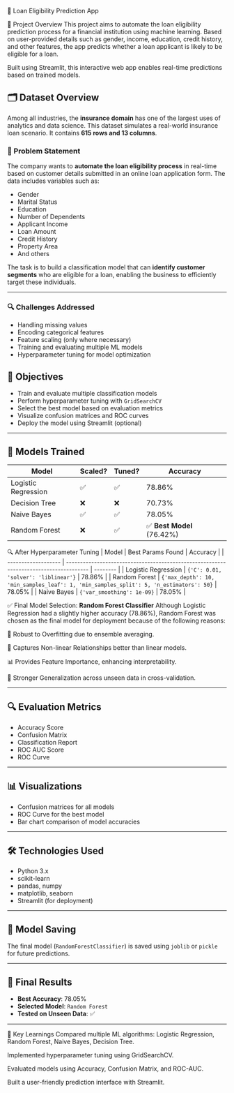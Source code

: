 🏦 Loan Eligibility Prediction App

📌 Project Overview
This project aims to automate the loan eligibility prediction process for a financial institution using machine learning. Based on user-provided details such as gender, income, education, credit history, and other features, the app predicts whether a loan applicant is likely to be eligible for a loan.

Built using Streamlit, this interactive web app enables real-time predictions based on trained models.

## 🗂️ Dataset Overview

Among all industries, the **insurance domain** has one of the largest uses of analytics and data science. This dataset simulates a real-world insurance loan scenario. It contains **615 rows and 13 columns**.

### 📌 Problem Statement

The company wants to **automate the loan eligibility process** in real-time based on customer details submitted in an online loan application form. The data includes variables such as:

- Gender
- Marital Status
- Education
- Number of Dependents
- Applicant Income
- Loan Amount
- Credit History
- Property Area
- And others

The task is to build a classification model that can **identify customer segments** who are eligible for a loan, enabling the business to efficiently target these individuals.

---

### 🔍 Challenges Addressed

- Handling missing values
- Encoding categorical features
- Feature scaling (only where necessary)
- Training and evaluating multiple ML models
- Hyperparameter tuning for model optimization

## 🚀 Objectives

- Train and evaluate multiple classification models
- Perform hyperparameter tuning with `GridSearchCV`
- Select the best model based on evaluation metrics
- Visualize confusion matrices and ROC curves
- Deploy the model using Streamlit (optional)

---

## 🧪 Models Trained

| Model                 | Scaled? | Tuned? | Accuracy |
|----------------------|---------|--------|----------|
| Logistic Regression   | ✅      | ✅     | 78.86%   |
| Decision Tree         | ❌      | ❌     | 70.73%    |
| Naive Bayes           | ✅      | ✅     | 78.05%    |
| Random Forest         | ❌      | ✅     | ✅ **Best Model** (76.42%) |

🔍 After Hyperparameter Tuning
| Model               | Best Params Found                                                                      | Accuracy |
| ------------------- | -------------------------------------------------------------------------------------- | -------- |
| Logistic Regression | `{'C': 0.01, 'solver': 'liblinear'}`                                                   | 78.86%   |
| Random Forest       | `{'max_depth': 10, 'min_samples_leaf': 1, 'min_samples_split': 5, 'n_estimators': 50}` | 78.05%   |
| Naive Bayes         | `{'var_smoothing': 1e-09}`                                                             | 78.05%   |


✅ Final Model Selection: **Random Forest Classifier**
Although Logistic Regression had a slightly higher accuracy (78.86%), Random Forest was chosen as the final model for deployment because of the following reasons:

🔁 Robust to Overfitting due to ensemble averaging.

🌳 Captures Non-linear Relationships better than linear models.

📊 Provides Feature Importance, enhancing interpretability.

💪 Stronger Generalization across unseen data in cross-validation.

---

## 🔍 Evaluation Metrics

- Accuracy Score
- Confusion Matrix
- Classification Report
- ROC AUC Score
- ROC Curve

---

## 📊 Visualizations

- Confusion matrices for all models  
- ROC Curve for the best model  
- Bar chart comparison of model accuracies

---

## 🛠️ Technologies Used

- Python 3.x
- scikit-learn
- pandas, numpy
- matplotlib, seaborn
- Streamlit (for deployment)

---

## 💾 Model Saving

The final model (`RandomForestClassifier`) is saved using `joblib` or `pickle` for future predictions.

---

## 🎯 Final Results

- **Best Accuracy**: 78.05%
- **Selected Model**: `Random Forest`
- **Tested on Unseen Data**: ✅

---
🧠 Key Learnings
Compared multiple ML algorithms: Logistic Regression, Random Forest, Naive Bayes, Decision Tree.

Implemented hyperparameter tuning using GridSearchCV.

Evaluated models using Accuracy, Confusion Matrix, and ROC-AUC.

Built a user-friendly prediction interface with Streamlit.
